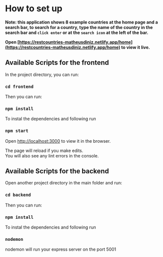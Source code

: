 # How to set up

**Note: this application shows 8 example countries at the home page and a search bar, to search for a country, type the name of the country in the search bar and `click enter` or at the `search icon` at the left of the bar.**

**Open [https://restcountries-matheusdiniz.netlify.app/home](https://restcountries-matheusdiniz.netlify.app/home) to view it live.**

## Available Scripts for the frontend

In the project directory, you can run:

### `cd frontend`

Then you can run:

### `npm install`

To instal the dependencies and following run

### `npm start`

Open [http://localhost:3000](http://localhost:3000) to view it in the browser.

The page will reload if you make edits.\
You will also see any lint errors in the console.

## Available Scripts for the backend

Open another project directory in the main folder and run:

### `cd backend`

Then you can run:

### `npm install`

To instal the dependencies and following run

### `nodemon`

nodemon will run your express server on the port 5001
